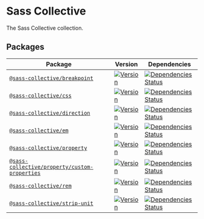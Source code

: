 # Sass Collective

The Sass Collective collection.

## Packages

| Package | Version | Dependencies |
| --- | --- | --- |
| [`@sass-collective/breakpoint`](https://github.com/sass-collective/sass-collective/blob/master/packages/breakpoint) | [![Version](https://flat.badgen.net/npm/v/@sass-collective/breakpoint)](https://www.npmjs.com/package/@sass-collective/breakpoint) | [![Dependencies Status](https://david-dm.org/sass-collective/sass-collective/status.svg?style=flat-square&path=packages/breakpoint)](https://david-dm.org/sass-collective/sass-collective?path=packages/breakpoint) |
| [`@sass-collective/css`](https://github.com/sass-collective/sass-collective/blob/master/packages/css) | [![Version](https://flat.badgen.net/npm/v/@sass-collective/css)](https://www.npmjs.com/package/@sass-collective/css) | [![Dependencies Status](https://david-dm.org/sass-collective/sass-collective/status.svg?style=flat-square&path=packages/css)](https://david-dm.org/sass-collective/sass-collective?path=packages/css) |
| [`@sass-collective/direction`](https://github.com/sass-collective/sass-collective/blob/master/packages/direction) | [![Version](https://flat.badgen.net/npm/v/@sass-collective/direction)](https://www.npmjs.com/package/@sass-collective/direction) | [![Dependencies Status](https://david-dm.org/sass-collective/sass-collective/status.svg?style=flat-square&path=packages/direction)](https://david-dm.org/sass-collective/sass-collective?path=packages/direction) |
| [`@sass-collective/em`](https://github.com/sass-collective/sass-collective/blob/master/packages/em) | [![Version](https://flat.badgen.net/npm/v/@sass-collective/em)](https://www.npmjs.com/package/@sass-collective/em) | [![Dependencies Status](https://david-dm.org/sass-collective/sass-collective/status.svg?style=flat-square&path=packages/em)](https://david-dm.org/sass-collective/sass-collective?path=packages/em) |
| [`@sass-collective/property`](https://github.com/sass-collective/sass-collective/blob/master/packages/property) | [![Version](https://flat.badgen.net/npm/v/@sass-collective/property)](https://www.npmjs.com/package/@sass-collective/property) | [![Dependencies Status](https://david-dm.org/sass-collective/sass-collective/status.svg?style=flat-square&path=packages/property)](https://david-dm.org/sass-collective/sass-collective?path=packages/property) |
| [`@sass-collective/property/custom-properties`](https://github.com/sass-collective/sass-collective/blob/master/packages/property) | [![Version](https://flat.badgen.net/npm/v/@sass-collective/property)](https://www.npmjs.com/package/@sass-collective/property) | [![Dependencies Status](https://david-dm.org/sass-collective/sass-collective/status.svg?style=flat-square&path=packages/property)](https://david-dm.org/sass-collective/sass-collective?path=packages/property) |
| [`@sass-collective/rem`](https://github.com/sass-collective/sass-collective/blob/master/packages/rem) | [![Version](https://flat.badgen.net/npm/v/@sass-collective/rem)](https://www.npmjs.com/package/@sass-collective/rem) | [![Dependencies Status](https://david-dm.org/sass-collective/sass-collective/status.svg?style=flat-square&path=packages/rem)](https://david-dm.org/sass-collective/sass-collective?path=packages/rem) |
| [`@sass-collective/strip-unit`](https://github.com/sass-collective/sass-collective/blob/master/packages/strip-unit) | [![Version](https://flat.badgen.net/npm/v/@sass-collective/strip-unit)](https://www.npmjs.com/package/@sass-collective/strip-unit) | [![Dependencies Status](https://david-dm.org/sass-collective/sass-collective/status.svg?style=flat-square&path=packages/strip-unit)](https://david-dm.org/sass-collective/sass-collective?path=packages/strip-unit) |
